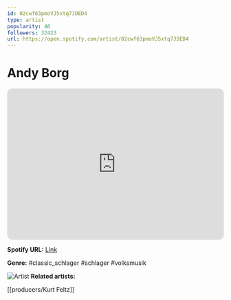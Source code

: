 ```yaml
---
id: 02cwf63pmoVJ5xtq7JDED4
type: artist
popularity: 46
followers: 32423
url: https://open.spotify.com/artist/02cwf63pmoVJ5xtq7JDED4
---
```

# Andy Borg

<iframe style="border-radius:12px" src="https://open.spotify.com/embed/artist/02cwf63pmoVJ5xtq7JDED4" width="100%" height="352" frameBorder="0" allowfullscreen="" allow="autoplay; clipboard-write; encrypted-media; fullscreen; picture-in-picture" loading="lazy"></iframe>

**Spotify URL:** [Link](https://open.spotify.com/artist/02cwf63pmoVJ5xtq7JDED4)

**Genre:**  #classic_schlager #schlager #volksmusik

![Artist](https://i.scdn.co/image/6c6da88dd6159bbe7a04ef38621ecaf7ec1d50f8)
**Related artists:**

[[producers/Kurt Feltz]]
